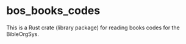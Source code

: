 # bos_books_codes

This is a Rust crate (library package) for reading books codes for the BibleOrgSys.

